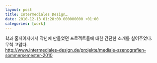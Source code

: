 ```yaml
---
layout: post
title: Intermediales Design…
date: 2010-12-13 01:28:00.000000000 +01:00
categories: [work]
---
```

<p>학과 홈페이지에서 작년에 만들었던 프로젝트들에 대한 간단한 소개를 실어주었다.<br />
무척 고맙다.<br />
<a href="http://www.intermediales-design.de/projekte/mediale-szenografien-sommersemester-2010">http://www.intermediales-design.de/projekte/mediale-szenografien-sommersemester-2010</a></p>
